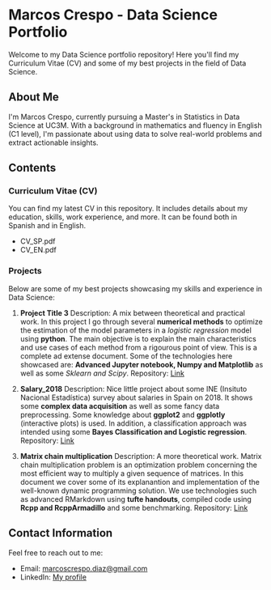 # Marcos Crespo - Data Science Portfolio

Welcome to my Data Science portfolio repository! Here you'll find my Curriculum Vitae (CV) and some of my best projects in the field of Data Science.

## About Me

I'm Marcos Crespo, currently pursuing a Master's in Statistics in Data Science at UC3M. With a background in mathematics and fluency in English (C1 level), I'm passionate about using data to solve real-world problems and extract actionable insights.

## Contents

### Curriculum Vitae (CV)

You can find my latest CV in this repository. It includes details about my education, skills, work experience, and more. It can be found both in Spanish and in English.

- CV_SP.pdf
- CV_EN.pdf

### Projects

Below are some of my best projects showcasing my skills and experience in Data Science:

1. **Project Title 3**
   Description:  A mix between theoretical and practical work. In this project I go through several **numerical methods** to optimize the estimation of the model parameters in a *logistic regression* model using **python**. The main objective is to explain the main characteristics and use cases of each method from a rigourous point of view. This is a complete ad extense document. Some of the technologies here showcased are: **Advanced Jupyter notebook, Numpy and Matplotlib** as well as some *Sklearn and Scipy*.
   Repository: [Link](https://github.com/marcos-crespo/CV/tree/main/Logit_Regr_Optimization)

2. **Salary_2018**
   Description: Nice little project about some INE (Insituto Nacional Estadística) survey about salaries in Spain on 2018.
   It shows some **complex data acquisition** as well as some fancy data preprocessing. Some knowledge about **ggplot2** and **ggplotly** (interactive plots) is used.
   In addition, a classification approach was intended using some **Bayes Classification and Logistic regression**.
   Repository: [Link](https://github.com/marcos-crespo/CV/tree/main/Salary_2018)

3. **Matrix chain multiplication**
   Description: A more theoretical work. Matrix chain multiplication problem is an optimization problem concerning the most efficient way to multiply a given sequence of        matrices. In this document we cover some of its explanantion and implementation of the well-known dynamic programming solution. We use technologies such as advanced          RMarkdown using **tufte handouts**, compiled code using **Rcpp and RcppArmadillo** and some benchmarking.
   Repository: [Link](https://github.com/marcos-crespo/CV/tree/main/Matrix_Chain)


<!-- Add more projects as needed -->

## Contact Information

Feel free to reach out to me:

- Email: marcoscrespo.diaz@gmail.com
- LinkedIn: [My profile](https://www.linkedin.com/in/marcos-crespo-diaz/)

